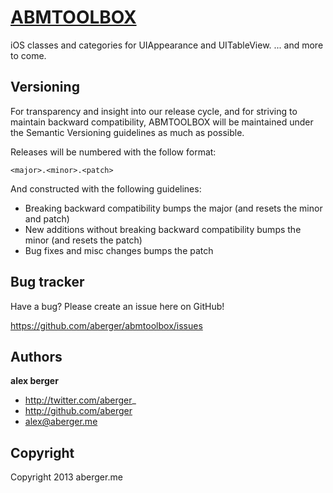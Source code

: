 [ABMTOOLBOX](http://aberger.me)
======================================

iOS classes and categories for UIAppearance and UITableView.
... and more to come.



Versioning
----------

For transparency and insight into our release cycle, and for striving to maintain backward compatibility, ABMTOOLBOX will be maintained under the Semantic Versioning guidelines as much as possible.

Releases will be numbered with the follow format:

`<major>.<minor>.<patch>`

And constructed with the following guidelines:

* Breaking backward compatibility bumps the major (and resets the minor and patch)
* New additions without breaking backward compatibility bumps the minor (and resets the patch)
* Bug fixes and misc changes bumps the patch



Bug tracker
-----------

Have a bug? Please create an issue here on GitHub!

https://github.com/aberger/abmtoolbox/issues



Authors
-------

**alex berger**

+ http://twitter.com/aberger_
+ http://github.com/aberger
+ alex@aberger.me



Copyright
---------

Copyright 2013 aberger.me